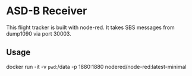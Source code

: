 # ASD-B Receiver

This flight tracker is built with node-red. It takes SBS messages from dump1090 via
port 30003.

## Usage
docker run -it -v `pwd`:/data -p 1880:1880 nodered/node-red:latest-minimal

